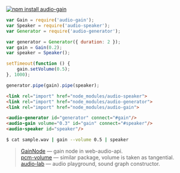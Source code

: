 [![npm install audio-gain](https://nodei.co/npm/audio-gain.png?mini=true)](https://npmjs.org/package/audio-gain/)


```js
var Gain = require('audio-gain');
var Speaker = require('audio-speaker');
var Generator = require('audio-generator');

var generator = Generator({ duration: 2 });
var gain = Gain(0.2);
var speaker = Speaker();

setTimeout(function () {
	gain.setVolume(0.5);
}, 1000);

generator.pipe(gain).pipe(speaker);
```


```html
<link rel="import" href="node_modules/audio-speaker">
<link rel="import" href="node_modules/audio-generator">
<link rel="import" href="node_modules/audio-gain">

<audio-generator id="generator" connect="#gain"/>
<audio-gain volume="0.3" id="gain" connect="#speaker"/>
<audio-speaker id="speaker"/>
```


```sh
$ cat sample.wav | gain --volume 0.5 | speaker
```


> [GainNode](https://developer.mozilla.org/en-US/docs/Web/API/GainNode) — gain node in web-audio-api.</br>
> [pcm-volume](https://npmjs.org/package/pcm-volume) — similar package, volume is taken as tangential.</br>
> [audio-lab](https://github.com/audio-lab/lab) — audio playground, sound graph constructor.</br>